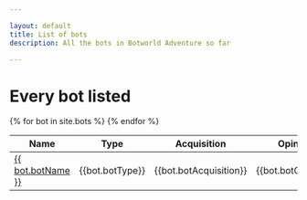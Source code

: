```yaml
---

layout: default
title: List of bots
description: All the bots in Botworld Adventure so far

---
```


# Every bot listed

<table>
  <thead>
    <tr>
      <th>Name</th>
      <th>Type</th>
      <th>Acquisition</th>
      <th>Opinion</th>
    </tr>
  </thead>
  <tbody>
    {% for bot in site.bots %}
    <tr>
      <td class="rarity_{{bot.botRarity}}"><a href="{{ site.baseurl }}{{ bot.url }}"> {{ bot.botName }} </a></td>
      <td>{{bot.botType}}</td>
      <td>{{bot.botAcquisition}}</td>
      <td>{{bot.botOpinion}}</td>
    </tr>
    {% endfor %}

  </tbody>
</table>
